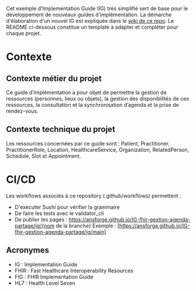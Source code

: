 Cet exemple d'Implementation Guide (IG) très simplifié sert de base pour le développement de nouveaux guides d'implémentation. La démarche d'élaboration d'un nouvel IG est expliquée dans le [wiki de ce repo](https://github.com/ansforge/IG-modele/wiki). 
Le README ci-dessous constitue un template à adapter et compléter pour chaque projet.

# Contexte

## Contexte métier du projet

Ce guide d’implémentation a pour objet de permettre la gestion de ressources (personnes, lieux ou objets), la gestion des disponibilités de ces ressources, la consultation et la synchronisation d’agenda et la prise de rendez-vous.

## Contexte technique du projet

Les ressources concernées par ce guide sont : Patient, Practitioner, PractitionerRole, Location, HealthcareService, Organization, RelatedPerson, Schedule, Slot et Appointment.

# CI/CD

Les workflows associés à ce repository (.github/workflows) permettent : 

* D'executer Sushi pour vérifier la grammaire
* De faire les tests avec le validator_cli
* De publier les pages : https://ansforge.github.io/IG-fhir-gestion-agenda-partage/ig/{nom de la branche}
Exemple : [https://ansforge.github.io/IG-fhir-gestion-agenda-partage/ig/main]

## Acronymes

* IG : Implementation Guide
* FHIR : Fast Healthcare Interoperability Resources
* FIG : FHIR Implementation Guide
* HL7 : Health Level Seven
